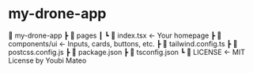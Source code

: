 # my-drone-app
📁 my-drone-app
 ┣ 📁 pages
 ┃ ┗ 📄 index.tsx        ← Your homepage
 ┣ 📁 components/ui      ← Inputs, cards, buttons, etc.
 ┣ 📄 tailwind.config.ts
 ┣ 📄 postcss.config.js
 ┣ 📄 package.json
 ┣ 📄 tsconfig.json
 ┗ 📄 LICENSE             ← MIT License by Youbi Mateo
